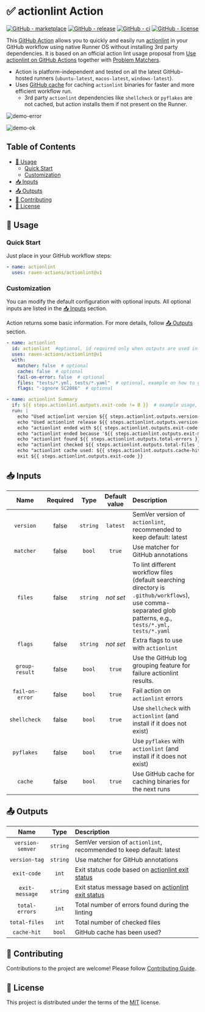 # ✅ actionlint Action

[![GitHub - marketplace](https://img.shields.io/badge/marketplace-actionlint-blue?logo=github&style=flat-square)](https://github.com/marketplace/actions/actionlint)
[![GitHub - release](https://img.shields.io/github/v/release/raven-actions/actionlint?style=flat-square)](https://github.com/raven-actions/actionlint/releases/latest)
[![GitHub - ci](https://img.shields.io/github/actions/workflow/status/raven-actions/actionlint/ci.yml?logo=github&label=CI&style=flat-square&branch=main&event=push)](https://github.com/raven-actions/actionlint/actions/workflows/ci.yml?query=branch%3Amain+event%3Apush)
[![GitHub - license](https://img.shields.io/github/license/raven-actions/actionlint?style=flat-square)](https://github.com/raven-actions/actionlint/blob/main/LICENSE)

This [GitHub Action](https://github.com/features/actions) allows you to quickly and easily run [actionlint](https://github.com/rhysd/actionlint) in your GitHub workflow using native Runner OS without installing 3rd party dependencies. It is based on an official action lint usage proposal from [Use actionlint on GitHub Actions](https://github.com/rhysd/actionlint/blob/main/docs/usage.md#use-actionlint-on-github-actions) together with [Problem Matchers](https://github.com/rhysd/actionlint/blob/main/docs/usage.md#problem-matchers).

- Action is platform-independent and tested on all the latest GitHub-hosted runners (`ubuntu-latest`, `macos-latest`, `windows-latest`).
- Uses [GitHub cache](https://docs.github.com/en/actions/using-workflows/caching-dependencies-to-speed-up-workflows) for caching `actionlint` binaries for faster and more efficient workflow run.
  - 3rd party `actionlint` dependencies like `shellcheck` or `pyflakes` are not cached, but action installs them if not present on the Runner.

![demo-error](https://raw.githubusercontent.com/raven-actions/actionlint/main/assets/images/demo-error.png)

![demo-ok](https://raw.githubusercontent.com/raven-actions/actionlint/main/assets/images/demo-ok.png)

## Table of Contents <!-- omit in toc -->

- [🤔 Usage](#-usage)
  - [Quick Start](#quick-start)
  - [Customization](#customization)
- [📥 Inputs](#-inputs)
- [📤 Outputs](#-outputs)
- [👥 Contributing](#-contributing)
- [📄 License](#-license)

## 🤔 Usage

### Quick Start

Just place in your GitHub workflow steps:

```yaml
- name: actionlint
  uses: raven-actions/actionlint@v1
```

### Customization

You can modify the default configuration with optional inputs. All optional inputs are listed in the [📥 Inputs](#-inputs) section.

Action returns some basic information. For more details, follow [📤 Outputs](#-outputs) section.

```yaml
- name: actionlint
  id: actionlint  #optional, id required only when outputs are used in the workflow steps later
  uses: raven-actions/actionlint@v1
  with:
    matcher: false  # optional
    cache: false  # optional
    fail-on-error: false  # optional
    files: "tests/*.yml, tests/*.yaml"  # optional, example on how to grab all .yml and .yaml files from the test directory
    flags: "-ignore SC2086"  # optional

- name: actionlint Summary
  if: ${{ steps.actionlint.outputs.exit-code != 0 }}  # example usage, do echo only when actionlint action failed
  run: |
    echo "Used actionlint version ${{ steps.actionlint.outputs.version-semver }}"
    echo "Used actionlint release ${{ steps.actionlint.outputs.version-tag }}"
    echo "actionlint ended with ${{ steps.actionlint.outputs.exit-code }} exit code"
    echo "actionlint ended because '${{ steps.actionlint.outputs.exit-message }}'"
    echo "actionlint found ${{ steps.actionlint.outputs.total-errors }} errors"
    echo "actionlint checked ${{ steps.actionlint.outputs.total-files }} files"
    echo "actionlint cache used: ${{ steps.actionlint.outputs.cache-hit }}"
    exit ${{ steps.actionlint.outputs.exit-code }}
```

## 📥 Inputs

|      Name       | Required |   Type   | Default value | Description                                                                                                                                                 |
|:---------------:|:--------:|:--------:|:-------------:|:------------------------------------------------------------------------------------------------------------------------------------------------------------|
|    `version`    |  false   | `string` |   `latest`    | SemVer version of `actionlint`, recommended to keep default: latest                                                                                         |
|    `matcher`    |  false   |  `bool`  |    `true`     | Use matcher for GitHub annotations                                                                                                                          |
|     `files`     |  false   | `string` |   *not set*   | To lint different workflow files (default searching directory is `.github/workflows`), use comma-separated glob patterns, e.g., `tests/*.yml, tests/*.yaml` |
|     `flags`     |  false   | `string` |   *not set*   | Extra flags to use with `actionlint`                                                                                                                        |
| `group-result`  |  false   |  `bool`  |    `true`     | Use the GitHub log grouping feature for failure actionlint results.                                                                                         |
| `fail-on-error` |  false   |  `bool`  |    `true`     | Fail action on `actionlint` errors                                                                                                                          |
|  `shellcheck`   |  false   |  `bool`  |    `true`     | Use `shellcheck` with `actionlint` (and install if it does not exist)                                                                                       |
|   `pyflakes`    |  false   |  `bool`  |    `true`     | Use `pyflakes` with `actionlint` (and install if it does not exist)                                                                                         |
|     `cache`     |  false   |  `bool`  |    `true`     | Use GitHub cache for caching binaries for the next runs                                                                                                     |

## 📤 Outputs

|       Name       |   Type   | Description                                                                                                                    |
|:----------------:|:--------:|:-------------------------------------------------------------------------------------------------------------------------------|
| `version-semver` | `string` | SemVer version of `actionlint`, recommended to keep default: latest                                                            |
|  `version-tag`   | `string` | Use matcher for GitHub annotations                                                                                             |
|   `exit-code`    |  `int`   | Exit status code based on [actionlint exit status](https://github.com/rhysd/actionlint/blob/main/docs/usage.md#exit-status)    |
|  `exit-message`  | `string` | Exit status message based on [actionlint exit status](https://github.com/rhysd/actionlint/blob/main/docs/usage.md#exit-status) |
|  `total-errors`  |  `int`   | Total number of errors found during the linting                                                                                |
|  `total-files`   |  `int`   | Total number of checked files                                                                                                  |
|   `cache-hit`    |  `bool`  | GitHub cache has been used?                                                                                                    |

## 👥 Contributing

Contributions to the project are welcome! Please follow [Contributing Guide](https://github.com/raven-actions/actionlint/blob/main/.github/CONTRIBUTING.md).

## 📄 License

This project is distributed under the terms of the [MIT](https://github.com/raven-actions/actionlint/blob/main/LICENSE) license.
